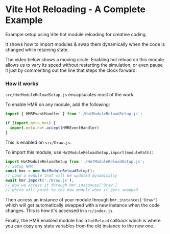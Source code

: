 # Vite Hot Reloading - A Complete Example

Example setup using Vite hot module reloading for creative coding.

It shows how to import modules & swap them dynamically when the code is changed while retaining state.

The video below shows a moving circle. Enabling hot reload on this module allows us to vary its speed without restarting the simulation, or even pause it just by commenting out the line that steps the clock forward.

### How it works

`src/HotModuleReloadSetup.js` encapsulates most of the work.

To enable HMR on any module, add the following:

```javascript
import { HMREventHandler } from './HotModuleReloadSetup.js';

if (import.meta.hot) {
  import.meta.hot.accept(HMREventHandler)
}
```

This is enabled on `src/Draw.js`.

To import this module, use `HotModuleReloadSetup.import(modulePath)`:

```javascript
import HotModuleReloadSetup from './HotModuleReloadSetup.js';
// Setup HMR
const hmr = new HotModuleReloadSetup();
// Load a module that will be updated dynamically
await hmr.import('./Draw.js');
// Now we access it through hmr.instances['Draw']
// which will point to the new module when it gets swapped
```

Then access an instance of your module through `hmr.instances['Draw']` which will get automatically swapped with a new instance when the code changes. This is how it's accessed in `src/index.js`.

Finally, the HMR enabled module has a `hotReload` callback which is where you can copy any state variables from the old instance to the new one.
